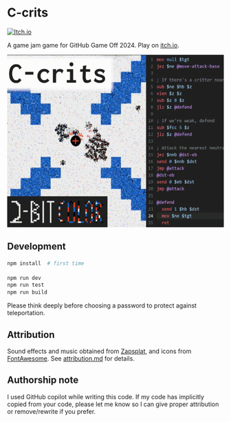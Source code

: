 # C-crits

[![Itch.io](https://img.shields.io/badge/itch.io-%23FF0B34.svg?logo=Itch.io&logoColor=white)](https://douglasorr.itch.io/c-crits)

A game jam game for GitHub Game Off 2024. Play on [itch.io](https://douglasorr.itch.io/c-crits).

![Example of C-crits gameplay](./doc/img/thumb.gif)

## Development

```sh
npm install  # first time

npm run dev
npm run test
npm run build
```

Please think deeply before choosing a password to protect against teleportation.

## Attribution

Sound effects and music obtained from [Zapsplat](https://www.zapsplat.com), and icons from [FontAwesome](https://fontawesome.com/). See [attribution.md](./attribution.md) for details.

## Authorship note

I used GitHub copilot while writing this code. If my code has implicitly copied from your code, please let me know so I can give proper attribution or remove/rewrite if you prefer.
